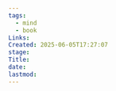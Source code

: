 ```yaml
---
tags:
  - mind
  - book
Links: 
Created: 2025-06-05T17:27:07
stage: 
Title: 
date: 
lastmod:
---
```

